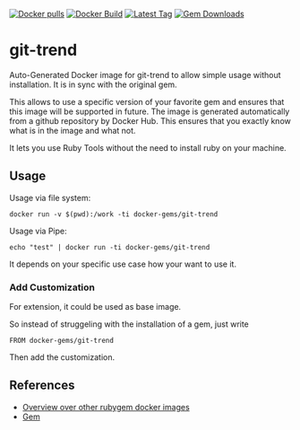 [![Docker pulls](https://img.shields.io/docker/pulls/rubygem/git-trend.svg)](https://hub.docker.com/r/rubygem/git-trend/)
[![Docker Build](https://img.shields.io/docker/automated/rubygem/git-trend.svg)](https://hub.docker.com/r/rubygem/git-trend/)
[![Latest Tag](https://img.shields.io/github/tag/docker-rubygem/git-trend.svg)](https://hub.docker.com/r/rubygem/git-trend/)
[![Gem Downloads](https://img.shields.io/gem/dt/git-trend.svg)](https://rubygems.org/gems/git-trend/)
# git-trend

Auto-Generated Docker image for git-trend to allow simple usage without installation.
It is in sync with the original gem.

This allows to use a specific version of your favorite gem and ensures that this image will be supported in future.
The image is generated automatically from a github repository by Docker Hub.
This ensures that you exactly know what is in the image and what not.

It lets you use Ruby Tools without the need to install ruby on your machine.

## Usage

Usage via file system:

`docker run -v $(pwd):/work -ti docker-gems/git-trend`

Usage via Pipe:

`echo "test" | docker run -ti docker-gems/git-trend`

It depends on your specific use case how your want to use it.

### Add Customization

For extension, it could be used as base image.

So instead of struggeling with the installation of a gem, just write

`FROM docker-gems/git-trend`

Then add the customization.

## References

 - [Overview over other rubygem docker images](https://github.com/thinkbot/docker-rubygem)
 - [Gem](https://rubygems.org/gems/git-trend/)
